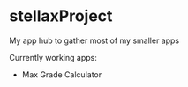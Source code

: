 # stellaxProject
My app hub to gather most of my smaller apps

Currently working apps:

- Max Grade Calculator